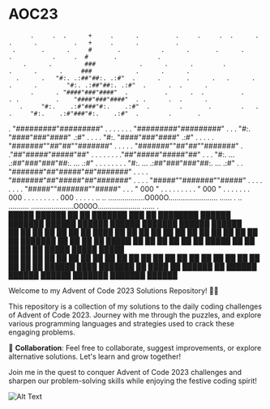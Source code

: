 # AOC23
          .     .  .      +     .      .          .     .     .  .      .     .      .          .   +     .      .          .
     .       .      .     #       .           .      .       .      .          .           .     .  #       .           .
        .      .         ###            .      .      .        .               .      .      .     ###            .      .      .
      .      .   "#:. .:##"##:. .:#"  .      .       .      .   .      .   .      .        "#:. .:##"##:. .:#"  .      .  .      . 
          .      . "####"###"####"  .          .      .  .          .      . .          .    "####"###"####"  . .      .  .      . 
       .     "#:.    .:#"###"#:.    .:#"  .        .       .        .   .        .     "#:.    .:#"###"#:.    .:#"  .        .       .
  .             "#########"#########"        .        .   .   .     .       .       .     "#########"#########"        .        .
        .    "#:.  "####"###"####"  .:#"   .       .         .           .             "#:.  "####"###"####"  .:#"   .       .    .
     .     .  "#######""##"##""#######"                  .     .     .      .     .     "#######""##"##""#######"                  .
                ."##"#####"#####"##"           .      .   .      .   .    .    .          ."##"#####"#####"##"           .      .
    .   "#:. ...  .:##"###"###"##:.  ... .:#"     .  .    .   .    .    .  .   .   "#:. ...  .:##"###"###"##:.  ... .:#"     . 
      .     "#######"##"#####"##"#######"      .     .       .         .              "#######"##"#####"##"#######"      .     .
    .    .     "#####""#######""#####"    .      .    .      .    .      .        .    . "#####""#######""#####"    .      .
            .     "      000      "    .     .    .   .   .   .        .     .        .     "      000      "    .     . .      . 
       .         .   .   000     .        .       .   .       .       .          .         .   .   000     .        .       . .      . 
.. .. ..................O000O........................ ...... . .. .......... .....................O000O..................... ...... .                                    
 █████  ██████  ██    ██ ███████ ███    ██ ████████      ██████  ███████      ██████  ██████  ██████  ███████     ██████  ██████  
██   ██ ██   ██ ██    ██ ██      ████   ██    ██        ██    ██ ██          ██      ██    ██ ██   ██ ██               ██      ██ 
███████ ██   ██ ██    ██ █████   ██ ██  ██    ██        ██    ██ █████       ██      ██    ██ ██   ██ █████        █████   █████  
██   ██ ██   ██  ██  ██  ██      ██  ██ ██    ██        ██    ██ ██          ██      ██    ██ ██   ██ ██          ██           ██ 
██   ██ ██████    ████   ███████ ██   ████    ██         ██████  ██           ██████  ██████  ██████  ███████     ███████ ██████  

Welcome to my Advent of Code 2023 Solutions Repository! 🎄✨

This repository is a collection of my solutions to the daily coding challenges of Advent of Code 2023. Journey with me through the puzzles, and explore various programming languages and strategies used to crack these engaging problems.

🤝 **Collaboration**: Feel free to collaborate, suggest improvements, or explore alternative solutions. Let's learn and grow together!

Join me in the quest to conquer Advent of Code 2023 challenges and sharpen our problem-solving skills while enjoying the festive coding spirit!

![Alt Text](https://giphy.com/gifs/santa-dougie-5xtDaryAMLjvAyN4eiY)
                                                                                                                                  
